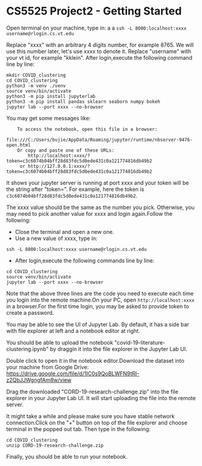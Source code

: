 # CS5525 Project2 - Getting Started

Open terminal on your machine, type in:
a a
`ssh -L 8000:localhost:xxxx username@rlogin.cs.vt.edu`

Replace "xxxx" with an arbitrary 4 digits number, for example 8765. We will use this number later, let's use xxxx to denote it.
Replace "username" with your vt id, for example "kklein".
After login,execute the following command line by line:
	
```
mkdir COVID_clustering
cd COVID_clustering
python3 -m venv ./venv
source venv/bin/activate
python3 -m pip install jupyterlab
python3 -m pip install pandas sklearn seaborn numpy bokeh
jupyter lab --port xxxx --no-browser
```

You may get some messages like:
```
    To access the notebook, open this file in a browser:
        file:///C:/Users/bujie/AppData/Roaming/jupyter/runtime/nbserver-9476-open.html
    Or copy and paste one of these URLs:
        http://localhost:xxxx/?token=c3c6074b04bff28d83fdc5d0ede431c0a121774816db49b2
     or http://127.0.0.1:xxxx/?token=c3c6074b04bff28d83fdc5d0ede431c0a121774816db49b2
```

It shows your jupyter server is running at port xxxx and your token will be the string after "token=". For example, here the token is `c3c6074b04bff28d83fdc5d0ede431c0a121774816db49b2`.

The xxxx value should be the same as the number you pick. Otherwise, you may need to pick another value for xxxx and login again.Follow the following:

- Close the terminal and open a new one.
- Use a new value of xxxx, type in:

`ssh -L 8000:localhost:xxxx username@rlogin.cs.vt.edu`

- After login,execute the following commands line by line:
	
```
cd COVID_clustering
source venv/bin/activate
jupyter lab --port xxxx --no-browser
```

Note that the above three lines are the code you need to execute each time you login into the remote machine.On your PC, open `http://localhost:xxxx` in a browser.For the first time login, you may be asked to provide token to create a password.

You may be able to see the UI of Jupyter Lab. By default, it has a side bar with file explorer at left and a notebook editor at right.

You should be able to upload the notebook "covid-19-literature-clustering.ipynb" by draggin it into the file explorer in the Jupyter Lab UI.

Double click to open it in the notebook editor.Download the dataset into your machine from Google Drive:
https://drive.google.com/file/d/1IC0s9QoBLWFN9tRI-z2QbJJWgngfAm8w/view

Drag the downloaded "CORD-19-research-challenge.zip" into the file explorer in your Jupyter Lab UI. It will start uploading the file into the remote server. 

It might take a while and please make sure you have stable network connection.Click on the "+" button on top of the file explorer and choose terminal in the popped out tab. Then type in the following:
	
```
cd COVID_clustering
unzip CORD-19-research-challenge.zip
```
Finally, you should be able to run your notebook.
